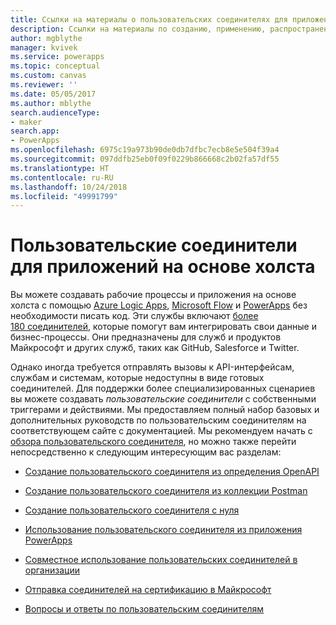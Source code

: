 ```yaml
---
title: Ссылки на материалы о пользовательских соединителях для приложений на основе холста | Документация Майкрософт
description: Ссылки на материалы по созданию, применению, распространению и сертификации пользовательских соединителей для приложений на основе холста в PowerApps.
author: mgblythe
manager: kvivek
ms.service: powerapps
ms.topic: conceptual
ms.custom: canvas
ms.reviewer: ''
ms.date: 05/05/2017
ms.author: mblythe
search.audienceType:
- maker
search.app:
- PowerApps
ms.openlocfilehash: 6975c19a973b90de0db7dfbc7ecb8e5e504f39a4
ms.sourcegitcommit: 097ddfb25eb0f09f0229b866668c2b02fa57df55
ms.translationtype: HT
ms.contentlocale: ru-RU
ms.lasthandoff: 10/24/2018
ms.locfileid: "49991799"
---
```

# <a name="custom-connectors-for-canvas-apps"></a>Пользовательские соединители для приложений на основе холста

Вы можете создавать рабочие процессы и приложения на основе холста с помощью [Azure Logic Apps](https://azure.microsoft.com/services/logic-apps), [Microsoft Flow](https://flow.microsoft.com) и [PowerApps](https://powerapps.microsoft.com) без необходимости писать код. Эти службы включают [более 180 соединителей](https://docs.microsoft.com/connectors/), которые помогут вам интегрировать свои данные и бизнес-процессы. Они предназначены для служб и продуктов Майкрософт и других служб, таких как GitHub, Salesforce и Twitter.

Однако иногда требуется отправлять вызовы к API-интерфейсам, службам и системам, которые недоступны в виде готовых соединителей. Для поддержки более специализированных сценариев вы можете создавать *пользовательские соединители* с собственными триггерами и действиями. Мы предоставляем полный набор базовых и дополнительных руководств по пользовательским соединителям на соответствующем сайте с документацией. Мы рекомендуем начать с [обзора пользовательского соединителя](https://docs.microsoft.com/connectors/custom-connectors/), но можно также перейти непосредственно к следующим интересующим вас разделам:

* [Создание пользовательского соединителя из определения OpenAPI](https://docs.microsoft.com/connectors/custom-connectors/define-openapi-definition)

* [Создание пользовательского соединителя из коллекции Postman](https://docs.microsoft.com/connectors/custom-connectors/define-postman-collection)

* [Создание пользовательского соединителя с нуля](https://docs.microsoft.com/connectors/custom-connectors/define-blank)

* [Использование пользовательского соединителя из приложения PowerApps](https://docs.microsoft.com/connectors/custom-connectors/use-custom-connector-powerapps)

* [Совместное использование пользовательских соединителей в организации](https://docs.microsoft.com/connectors/custom-connectors/share)

* [Отправка соединителей на сертификацию в Майкрософт](https://docs.microsoft.com/connectors/custom-connectors/submit-certification)

* [Вопросы и ответы по пользовательским соединителям](https://docs.microsoft.com/connectors/custom-connectors/faq)
